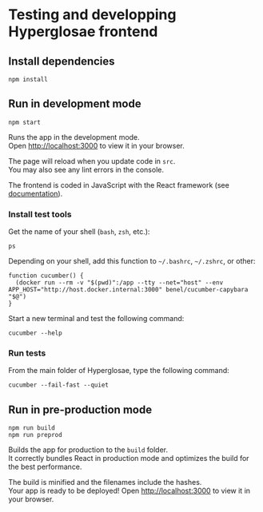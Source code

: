 # Testing and developping Hyperglosae frontend

## Install dependencies

```
npm install
```

## Run in development mode

```
npm start
```

Runs the app in the development mode.\
Open [http://localhost:3000](http://localhost:3000) to view it in your browser.

The page will reload when you update code in `src`.\
You may also see any lint errors in the console.

The frontend is coded in JavaScript with the React framework (see [documentation](https://reactjs.org/docs/getting-started.html)).

### Install test tools

Get the name of your shell (`bash`, `zsh`, etc.):

```shell
ps
```

Depending on your shell, add this function to `~/.bashrc`, `~/.zshrc`, or other:

```shell
function cucumber() {
  (docker run --rm -v "$(pwd)":/app --tty --net="host" --env APP_HOST="http://host.docker.internal:3000" benel/cucumber-capybara "$@")
}
```

Start a new terminal and test the following command:

```shell
cucumber --help
```

### Run tests

From the main folder of Hyperglosae, type the following command:

```shell
cucumber --fail-fast --quiet
```

## Run in pre-production mode

```
npm run build
npm run preprod
```

Builds the app for production to the `build` folder.\
It correctly bundles React in production mode and optimizes the build for the best performance.

The build is minified and the filenames include the hashes.\
Your app is ready to be deployed!
Open [http://localhost:3000](http://localhost:3000) to view it in your browser.

